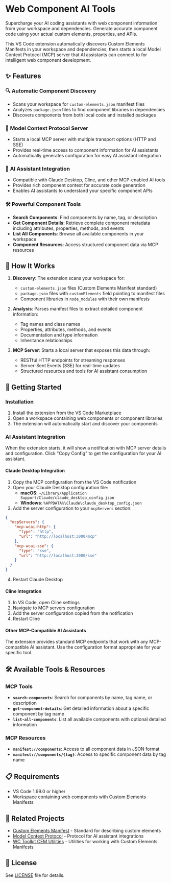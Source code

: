# Web Component AI Tools

Supercharge your AI coding assistants with web component information from your workspace and dependencies. Generate accurate component code using your actual custom elements, properties, and APIs.

This VS Code extension automatically discovers Custom Elements Manifests in your workspace and dependencies, then starts a local Model Context Protocol (MCP) server that AI assistants can connect to for intelligent web component development.

## ✨ Features

### 🔍 **Automatic Component Discovery**

- Scans your workspace for `custom-elements.json` manifest files
- Analyzes `package.json` files to find component libraries in dependencies
- Discovers components from both local code and installed packages

### 🚀 **Model Context Protocol Server**

- Starts a local MCP server with multiple transport options (HTTP and SSE)
- Provides real-time access to component information for AI assistants
- Automatically generates configuration for easy AI assistant integration

### 🤖 **AI Assistant Integration**

- Compatible with Claude Desktop, Cline, and other MCP-enabled AI tools
- Provides rich component context for accurate code generation
- Enables AI assistants to understand your specific component APIs

### 🛠️ **Powerful Component Tools**

- **Search Components**: Find components by name, tag, or description
- **Get Component Details**: Retrieve complete component metadata including attributes, properties, methods, and events
- **List All Components**: Browse all available components in your workspace
- **Component Resources**: Access structured component data via MCP resources

## 🔧 How It Works

1. **Discovery**: The extension scans your workspace for:

   - `custom-elements.json` files (Custom Elements Manifest standard)
   - `package.json` files with `customElements` field pointing to manifest files
   - Component libraries in `node_modules` with their own manifests

2. **Analysis**: Parses manifest files to extract detailed component information:

   - Tag names and class names
   - Properties, attributes, methods, and events
   - Documentation and type information
   - Inheritance relationships

3. **MCP Server**: Starts a local server that exposes this data through:
   - RESTful HTTP endpoints for streaming responses
   - Server-Sent Events (SSE) for real-time updates
   - Structured resources and tools for AI assistant consumption

## 🚀 Getting Started

### Installation

1. Install the extension from the VS Code Marketplace
2. Open a workspace containing web components or component libraries
3. The extension will automatically start and discover your components

### AI Assistant Integration

When the extension starts, it will show a notification with MCP server details and configuration. Click "Copy Config" to get the configuration for your AI assistant.

#### Claude Desktop Integration

1. Copy the MCP configuration from the VS Code notification
2. Open your Claude Desktop configuration file:
   - **macOS**: `~/Library/Application Support/Claude/claude_desktop_config.json`
   - **Windows**: `%APPDATA%\Claude\claude_desktop_config.json`
3. Add the server configuration to your `mcpServers` section:

```json
{
  "mcpServers": {
    "mcp-wcai-http": {
      "type": "http",
      "url": "http://localhost:3000/mcp"
    },
    "mcp-wcai-sse": {
      "type": "sse",
      "url": "http://localhost:3000/sse"
    }
  }
}
```

4. Restart Claude Desktop

#### Cline Integration

1. In VS Code, open Cline settings
2. Navigate to MCP servers configuration
3. Add the server configuration copied from the notification
4. Restart Cline

#### Other MCP-Compatible AI Assistants

The extension provides standard MCP endpoints that work with any MCP-compatible AI assistant. Use the configuration format appropriate for your specific tool.

## 🛠️ Available Tools & Resources

### MCP Tools

- **`search-components`**: Search for components by name, tag name, or description
- **`get-component-details`**: Get detailed information about a specific component by tag name
- **`list-all-components`**: List all available components with optional detailed information

### MCP Resources

- **`manifest://components`**: Access to all component data in JSON format
- **`manifest://components/{tag}`**: Access to specific component data by tag name

## 📋 Requirements

- VS Code 1.99.0 or higher
- Workspace containing web components with Custom Elements Manifests

## 🔗 Related Projects

- [Custom Elements Manifest](https://custom-elements-manifest.open-wc.org/) - Standard for describing custom elements
- [Model Context Protocol](https://modelcontextprotocol.io/) - Protocol for AI assistant integrations
- [WC Toolkit CEM Utilities](https://github.com/break-stuff/wc-toolkit) - Utilities for working with Custom Elements Manifests

## 📝 License

See [LICENSE](LICENSE) file for details.
